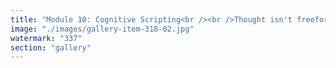 ```yaml
---
title: "Module 10: Cognitive Scripting<br /><br />Thought isn't freeform. It's scaffolded.<br /><br />Cognitive Scripting is how systems embed thought templates— before you realize you're following one.<br /><br />→ Predictive text. → Suggestion engines. → Thought-terminating clichés. → Algorithmic language framing.<br /><br />These aren’t just tools. They’re epistemic scaffolds. You’re nudged not just what to say— but how to think about what you're saying.<br /><br />X becomes the stage where scripts battle for primacy: → Virality becomes authority. → Repetition becomes consensus. → Language narrows until nuance feels obsolete.<br /><br />We don’t repeat these scripts because they’re true. We repeat them because they’re available, cached in the culture, tuned for speed.<br /><br />But real thinking resists prefab cognition. It wanders. It contradicts itself. It listens for what doesn’t fit the script.<br /><br />True thought is unscripted. Train your inner narrator to improvise."
image: "./images/gallery-item-318-02.jpg"
watermark: "337"
section: "gallery"
---
```

